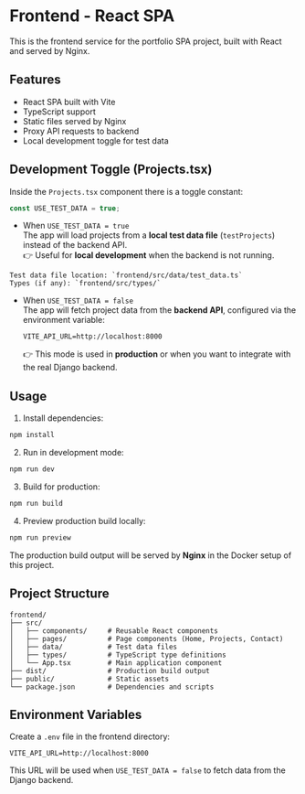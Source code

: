 # Frontend - React SPA

This is the frontend service for the portfolio SPA project, built with React and served by Nginx.

## Features

- React SPA built with Vite
- TypeScript support
- Static files served by Nginx
- Proxy API requests to backend
- Local development toggle for test data

## Development Toggle (Projects.tsx)

Inside the `Projects.tsx` component there is a toggle constant:

```ts
const USE_TEST_DATA = true;
```

- When `USE_TEST_DATA = true`  
  The app will load projects from a **local test data file** (`testProjects`) instead of the backend API.  
  👉 Useful for **local development** when the backend is not running.
```
Test data file location: `frontend/src/data/test_data.ts`
Types (if any): `frontend/src/types/`
```

- When `USE_TEST_DATA = false`  
  The app will fetch project data from the **backend API**, configured via the environment variable:  

  ```env
  VITE_API_URL=http://localhost:8000
  ```

  👉 This mode is used in **production** or when you want to integrate with the real Django backend.

## Usage

1. Install dependencies:

```bash
npm install
```

2. Run in development mode:

```bash
npm run dev
```

3. Build for production:

```bash
npm run build
```

4. Preview production build locally:

```bash
npm run preview
```

The production build output will be served by **Nginx** in the Docker setup of this project.

## Project Structure

```
frontend/
├── src/
│   ├── components/     # Reusable React components
│   ├── pages/          # Page components (Home, Projects, Contact)
│   ├── data/           # Test data files
│   ├── types/          # TypeScript type definitions
│   └── App.tsx         # Main application component
├── dist/               # Production build output
├── public/             # Static assets
└── package.json        # Dependencies and scripts
```

## Environment Variables

Create a `.env` file in the frontend directory:

```env
VITE_API_URL=http://localhost:8000
```

This URL will be used when `USE_TEST_DATA = false` to fetch data from the Django backend.
